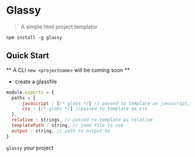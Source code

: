 # Glassy

> A simple html project templator

`npm install -g glassy`

## Quick Start

** A CLI `new <projectname>` will be coming soon **

 - create a glassfile

```` js
module.exports = {
  paths = {
      javascript : [/* globs */] // passed to template as javascript,
      css : [/* globs */] //passed to template as css
  },
  relative : strings, // passed to template as relative
  templatePath : string, // jade file to use
  output : string, // path to output to
}
````

`glassy` your project
